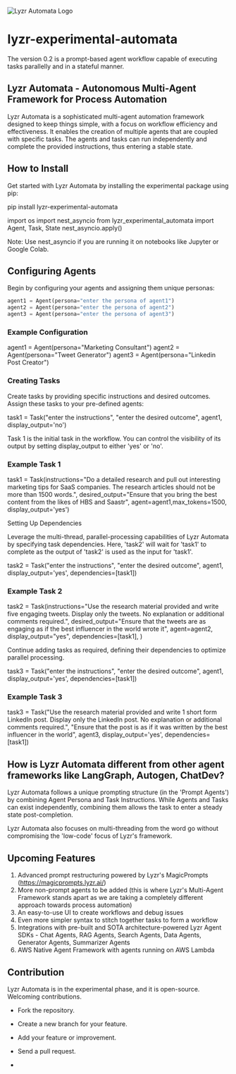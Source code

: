 
![Lyzr Automata Logo](https://github.com/LyzrCore/lyzr-experimental-automata/assets/136654928/f16a9cc6-4648-45ef-91b6-f117183d5079)

# lyzr-experimental-automata
The version 0.2 is a prompt-based agent workflow capable of executing tasks parallelly and in a stateful manner. 

## Lyzr Automata - Autonomous Multi-Agent Framework for Process Automation

Lyzr Automata is a sophisticated multi-agent automation framework designed to keep things simple, with a focus on workflow efficiency and effectiveness. It enables the creation of multiple agents that are coupled with specific tasks. The agents and tasks can run independently and complete the provided instructions, thus entering a stable state.

## How to Install

Get started with Lyzr Automata by installing the experimental package using pip:

pip install lyzr-experimental-automata

import os
import nest_asyncio
from lyzr_experimental_automata import Agent, Task, State
nest_asyncio.apply()

Note: Use nest_asyncio if you are running it on notebooks like Jupyter or Google Colab.

## Configuring Agents

Begin by configuring your agents and assigning them unique personas:

```python
agent1 = Agent(persona="enter the persona of agent1")
agent2 = Agent(persona="enter the persona of agent2")
agent3 = Agent(persona="enter the persona of agent3")
```

### Example Configuration

agent1 = Agent(persona="Marketing Consultant")
agent2 = Agent(persona="Tweet Generator")
agent3 = Agent(persona="Linkedin Post Creator")

### Creating Tasks

Create tasks by providing specific instructions and desired outcomes. Assign these tasks to your pre-defined agents:

task1 = Task("enter the instructions", "enter the desired outcome", agent1, display_output='no')

Task 1 is the initial task in the workflow. You can control the visibility of its output by setting display_output to either 'yes' or 'no'.

### Example Task 1

task1 = Task(instructions="Do a detailed research and pull out interesting marketing tips for SaaS companies. The research articles should not be more than 1500 words.",
desired_output="Ensure that you bring the best content from the likes of HBS and Saastr",
agent=agent1,max_tokens=1500,
display_output='yes')

Setting Up Dependencies

Leverage the multi-thread, parallel-processing capabilities of Lyzr Automata by specifying task dependencies. Here, 'task2' will wait for 'task1' to complete as the output of 'task2' is used as the input for 'task1'.

task2 = Task("enter the instructions", "enter the desired outcome", agent1, display_output='yes', dependencies=[task1])

### Example Task 2

task2 = Task(instructions="Use the research material provided and write five engaging tweets. Display only the tweets. No explanation or additional comments required.",
desired_output="Ensure that the tweets are as engaging as if the best influencer in the world wrote it",
agent=agent2, display_output="yes",
dependencies=[task1],
)

Continue adding tasks as required, defining their dependencies to optimize parallel processing.

task3 = Task("enter the instructions", "enter the desired outcome", agent1, display_output='yes', dependencies=[task1])

### Example Task 3

task3 = Task("Use the research material provided and write 1 short form LinkedIn post. Display only the LinkedIn post. No explanation or additional comments required.", "Ensure that the post is as if it was written by the best influencer in the world", agent3, display_output='yes', dependencies=[task1])

## How is Lyzr Automata different from other agent frameworks like LangGraph, Autogen, ChatDev?

Lyzr Automata follows a unique prompting structure (in the 'Prompt Agents') by combining Agent Persona and Task Instructions. While Agents and Tasks can exist independently, combining them allows the task to enter a steady state post-completion.

Lyzr Automata also focuses on multi-threading from the word go without compromising the 'low-code' focus of Lyzr's framework.

## Upcoming Features

1. Advanced prompt restructuring powered by Lyzr's MagicPrompts (https://magicprompts.lyzr.ai/)
2. More non-prompt agents to be added (this is where Lyzr's Multi-Agent Framework stands apart as we are taking a completely different approach towards process automation)
3. An easy-to-use UI to create workflows and debug issues
4. Even more simpler syntax to stitch together tasks to form a workflow
5. Integrations with pre-built and SOTA architecture-powered Lyzr Agent SDKs - Chat Agents, RAG Agents, Search Agents, Data Agents, Generator Agents, Summarizer Agents
6. AWS Native Agent Framework with agents running on AWS Lambda

## Contribution

Lyzr Automata is in the experimental phase, and it is open-source. Welcoming contributions.

- Fork the repository.
- Create a new branch for your feature.
- Add your feature or improvement.
- Send a pull request.

- 
